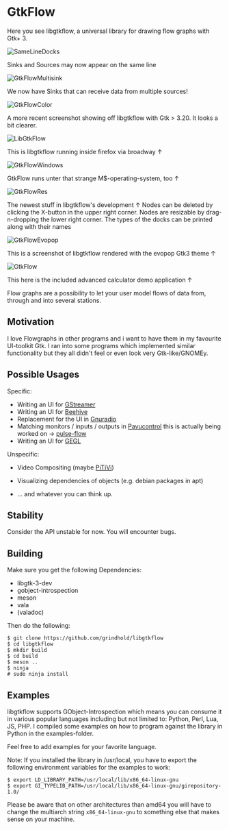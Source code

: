 GtkFlow
=======

Here you see libgtkflow, a universal library for drawing flow graphs with
Gtk+ 3.

![SameLineDocks](./screenshots/sameline.png)

Sinks and Sources may now appear on the same line

![GtkFlowMultisink](./screenshots/multisink.png)

We now have Sinks that can receive data from multiple sources!

![GtkFlowColor](./screenshots/gtk3-20.png)

A more recent screenshot showing off libgtkflow with Gtk > 3.20. It looks
a bit clearer.

![LibGtkFlow](./screenshots/broadway.png)

This is libgtkflow running inside firefox via broadway ↑

![GtkFlowWindows](./screenshots/windows.png)

GtkFlow runs unter that strange M$-operating-system, too ↑

![GtkFlowRes](./screenshots/resize.png)

The newest stuff in libgtkflow's development ↑
Nodes can be deleted by clicking the X-button in the upper right corner.
Nodes are resizable by drag-n-dropping the lower right corner. The types of the docks can be printed along with their names

![GtkFlowEvopop](./screenshots/evopop.png)

This is a screenshot of libgtkflow rendered with the evopop Gtk3 theme ↑

![GtkFlow](./screenshots/first_shot.png)

This here is the included advanced calculator demo application ↑

Flow graphs are a possibility to let your user model flows of data from, through
and into several stations.

Motivation
----------

I love Flowgraphs in other programs and i want to have them in my favourite
UI-toolkit Gtk. I ran into some programs which implemented similar functionality
but they all didn't feel or even look very Gtk-like/GNOMEy.

Possible Usages
---------------

Specific:

  * Writing an UI for [GStreamer](http://gstreamer.org)
  * Writing an UI for [Beehive](https://github.com/muesli/beehive)
  * Replacement for the UI in [Gnuradio](http://gnuradio.org)
  * Matching monitors / inputs / outputs in [Pavucontrol](http://freedesktop.org/software/pulseaudio/pavucontrol/) this is actually being worked on → [pulse-flow](https://github.com/benwaffle/pulse-flow)
  * Writing an UI for [GEGL](http://gegl.org)

Unspecific:

  * Video Compositing (maybe [PiTiVi](http://www.pitivi.org))
  * Visualizing dependencies of objects (e.g. debian packages in apt)

  * … and whatever you can think up.

Stability
-------------

Consider the API unstable for now.
You will encounter bugs.

Building
--------

Make sure you get the following Dependencies:

  * libgtk-3-dev
  * gobject-introspection
  * meson
  * vala
  * (valadoc)

Then do the following:

```
$ git clone https://github.com/grindhold/libgtkflow
$ cd libgtkflow
$ mkdir build
$ cd build
$ meson ..
$ ninja
# sudo ninja install
```

Examples
--------

libgtkflow supports GObject-Introspection which means you can consume it in various
popular languages including but not limited to: Python, Perl, Lua, JS, PHP.
I compiled some examples on how to program against the library in Python in the examples-folder.

Feel free to add examples for your favorite language.

Note: If you installed the library in /usr/local, you have to export the following
environment variables for the examples to work:

```
$ export LD_LIBRARY_PATH=/usr/local/lib/x86_64-linux-gnu
$ export GI_TYPELIB_PATH=/usr/local/lib/x86_64-linux-gnu/girepository-1.0/
```

Please be aware that on other architectures than amd64 you will have to change the
multiarch string ```x86_64-linux-gnu``` to something else that makes sense on your
machine.
